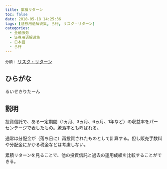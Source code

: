 ```yaml
---
title: 累積リターン
toc: false
date: 2018-05-18 14:25:36
tags: [证券用语解说集, ら行, リスク・リターン]
categories:
  - 金融服务
  - 证券用语解说集
  - 日本語
  - ら行
---
```


`分類：` [リスク・リターン](/tags/リスク・リターン/)

## ひらがな

るいせきりたーん

## 説明

投資信託で、ある一定期間（1ヵ月、3ヵ月、6ヵ月、1年など）の収益率をパーセンテージで表したもの。騰落率とも呼ばれる。

通常は分配金が（落ち日に）再投資されたものとして計算する。但し販売手数料や分配金にかかる税金などは考慮しない。

累積リターンを見ることで、他の投資信託と過去の運用成績を比較することができる。
